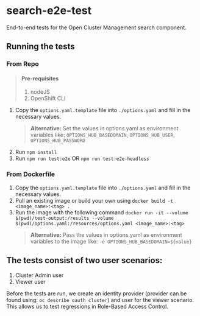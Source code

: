 # search-e2e-test

End-to-end tests for the Open Cluster Management search component.

## Running the tests

### From Repo

  > #### Pre-requisites
  > 1. nodeJS
  > 2. OpenShift CLI

1. Copy the `options.yaml.template` file into `./options.yaml` and fill in the necessary values. 
    > **Alternative:** Set the values in options.yaml as environment variables like: `OPTIONS_HUB_BASEDOMAIN`, `OPTIONS_HUB_USER`, `OPTIONS_HUB_PASSWORD`
2. Run `npm install`
3. Run `npm run test:e2e` OR `npm run test:e2e-headless`

### From Dockerfile

1. Copy the `options.yaml.template` file into `./options.yaml` and fill in the necessary values.
2. Pull an existing image or build your own using `docker build -t <image_name>:<tag> .` 
3. Run the image with the following command `docker run -it --volume $(pwd)/test-output:/results --volume $(pwd)/options.yaml:/resources/options.yaml <image_name>:<tag>`
    > **Alternative:** Pass the values in options.yaml as environment variables to the image like: `-e OPTIONS_HUB_BASEDOMAIN=${value}`
 
## The tests consist of two user scenarios:

1. Cluster Admin user
2. Viewer user

Before the tests are run, we create an identity provider (provider can be found using: `oc describe oauth cluster`) and user for the viewer scenario. This allows us to test regressions in Role-Based Access Control.
